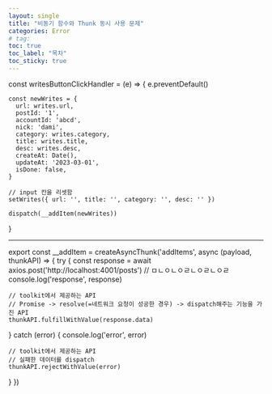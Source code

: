 ```yaml
---
layout: single
title: "비동기 함수와 Thunk 동시 사용 문제"
categories: Error
# tag:
toc: true
toc_label: "목차"
toc_sticky: true
---
```


const writesButtonClickHandler = (e) => {
e.preventDefault()

    const newWrites = {
      url: writes.url,
      postId: '1',
      accountId: 'abcd',
      nick: 'dami',
      category: writes.category,
      title: writes.title,
      desc: writes.desc,
      createAt: Date(),
      updateAt: '2023-03-01',
      isDone: false,
    }

    // input 칸을 리셋함
    setWrites({ url: '', title: '', category: '', desc: '' })

    dispatch(__addItem(newWrites))

}

---

export const \_\_addItem = createAsyncThunk('addItems', async (payload, thunkAPI) => {
try {
const response = await axios.post('http://localhost:4001/posts')
// ㅁㄴㅇㄴㅇㄹㄴㅇㄹㄴㅇㄹ
console.log('response', response)

    // toolkit에서 제공하는 API
    // Promise -> resolve(=네트워크 요청이 성공한 경우) -> dispatch해주는 기능을 가진 API
    thunkAPI.fulfillWithValue(response.data)

} catch (error) {
console.log('error', error)

    // toolkit에서 제공하는 API
    // 실패한 데이터를 dispatch
    thunkAPI.rejectWithValue(error)

}
})
